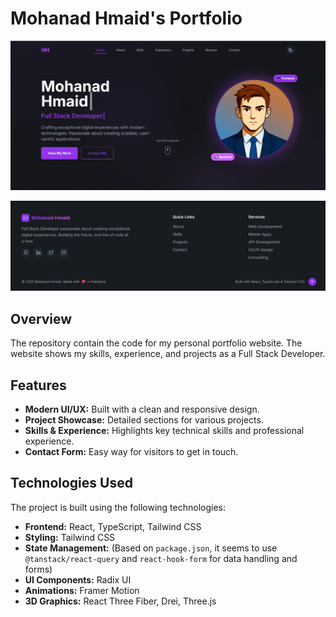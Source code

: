 # Mohanad Hmaid's Portfolio

![Project Preview](./public/assets/header.png)


![Project Preview](./public/assets/footer.png)

## Overview

The repository contain the code for my personal portfolio website. The website shows my skills, experience, and projects as a Full Stack Developer.

## Features

*   **Modern UI/UX:** Built with a clean and responsive design.
*   **Project Showcase:** Detailed sections for various projects.
*   **Skills & Experience:** Highlights key technical skills and professional experience.
*   **Contact Form:** Easy way for visitors to get in touch.

## Technologies Used

The project is built using the following technologies:

*   **Frontend:** React, TypeScript, Tailwind CSS
*   **Styling:** Tailwind CSS
*   **State Management:** (Based on `package.json`, it seems to use `@tanstack/react-query` and `react-hook-form` for data handling and forms)
*   **UI Components:** Radix UI
*   **Animations:** Framer Motion
*   **3D Graphics:** React Three Fiber, Drei, Three.js






